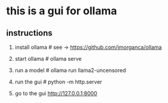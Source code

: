 # this is a gui for ollama

## instructions

1. install ollama # see -> https://github.com/jmorganca/ollama
2. start ollama # ollama serve
3. run a model # ollama run llama2-uncensored
4. run the gui # python -m http.server

5. go to the gui
   http://127.0.0.1:8000
